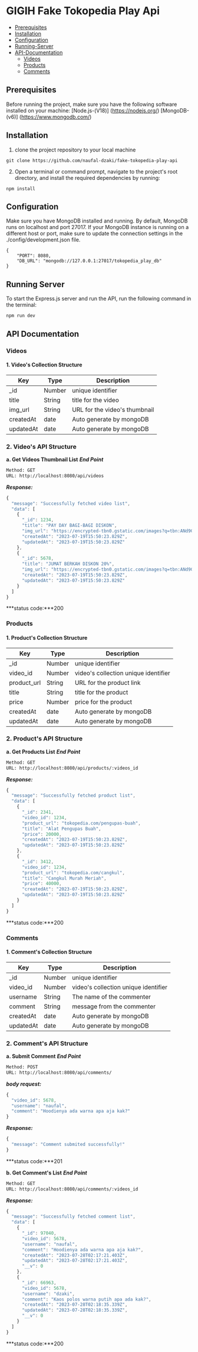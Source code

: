 
# GIGIH Fake Tokopedia Play Api 

* [Prerequisites](#prerequisites)
* [Installation](#installation)
* [Configuration](#configuration)
* [Running-Server](#running-server)
* [API-Documentation](#api-documentation)
  * [Videos](#videos)
  * [Products](#products)
  * [Comments](#comments)


## Prerequisites
Before running the project, make sure you have the following software installed on your machine:
[Node.js-(V18)] (https://nodejs.org/)
[MongoDB-(v6)] (https://www.mongodb.com/)


## Installation
1. clone the project repository to your local machine
```
git clone https://github.com/naufal-dzaki/fake-tokopedia-play-api
```
2. Open a terminal or command prompt, navigate to the project's root directory, and install the required dependencies by running:
```
npm install
```


## Configuration
Make sure you have MongoDB installed and running. By default, MongoDB runs on localhost and port 27017. If your MongoDB instance is running on a different host or port, make sure to update the connection settings in the ./config/development.json file.
```
{
    "PORT": 8080,
    "DB_URL": "mongodb://127.0.0.1:27017/tokopedia_play_db"
}
```


## Running Server
To start the Express.js server and run the API, run the following command in the terminal:
```
npm run dev
```


## API Documentation

### Videos

#### 1. Video's Collection Structure
| Key | Type | Description |
| --- | ------|-------------|
| _id | Number | unique identifier |
| title | String | title for the video |
| img_url | String | URL for the video's thumbnail |
| createdAt | date | Auto generate by mongoDB |
| updatedAt | date | Auto generate by mongoDB |

### 2. Video's API Structure
**a. Get Videos Thumbnail List**
***End Point***
```bash
Method: GET
URL: http://localhost:8080/api/videos
```

***Response:***
```js
{
  "message": "Successfully fetched video list",
  "data": [
    {
      "_id": 1234,
      "title": "PAY DAY BAGI-BAGI DISKON",
      "img_url": "https://encrypted-tbn0.gstatic.com/images?q=tbn:ANd9GcRzKeRcGiOBkpjuegjMY8_ZXBZzFspd-eSnTA&usqp=CAU",
      "createdAt": "2023-07-19T15:50:23.829Z",
      "updatedAt": "2023-07-19T15:50:23.829Z"
    },
    {
      "_id": 5678,
      "title": "JUMAT BERKAH DISKON 20%",
      "img_url": "https://encrypted-tbn0.gstatic.com/images?q=tbn:ANd9GcRzKeRcGiOBkpjuegjMY8_ZXBZzFspd-eSnTA&usqp=CAU",
      "createdAt": "2023-07-19T15:50:23.829Z",
      "updatedAt": "2023-07-19T15:50:23.829Z"
    }
  ]
}
```

***status code:***200

### Products

#### 1. Product's Collection Structure
| Key | Type | Description |
| --- | ------|-------------|
| _id | Number | unique identifier |
| video_id | Number | video's collection unique identifier |
| product_url | String | URL for the product link |
| title | String | title for the product |
| price | Number | price for the product |
| createdAt | date | Auto generate by mongoDB |
| updatedAt | date | Auto generate by mongoDB |

### 2. Product's API Structure
**a. Get Products List**
***End Point***
```bash
Method: GET
URL: http://localhost:8080/api/products/:videos_id
```

***Response:***
```js
{
  "message": "Successfully fetched product list",
  "data": [
    {
      "_id": 2341,
      "video_id": 1234,
      "product_url": "tokopedia.com/pengupas-buah",
      "title": "Alat Pengupas Buah",
      "price": 20000,
      "createdAt": "2023-07-19T15:50:23.829Z",
      "updatedAt": "2023-07-19T15:50:23.829Z"
    },
    {
      "_id": 3412,
      "video_id": 1234,
      "product_url": "tokopedia.com/cangkul",
      "title": "Cangkul Murah Meriah",
      "price": 40000,
      "createdAt": "2023-07-19T15:50:23.829Z",
      "updatedAt": "2023-07-19T15:50:23.829Z"
    }
  ]
}
```

***status code:***200

### Comments

#### 1. Comment's Collection Structure
| Key | Type | Description |
| --- | ------|-------------|
| _id | Number | unique identifier |
| video_id | Number | video's collection unique identifier |
| username | String | The name of the commenter |
| comment | String | message from the commenter |
| createdAt | date | Auto generate by mongoDB |
| updatedAt | date | Auto generate by mongoDB |

### 2. Comment's API Structure
**a. Submit Comment**
***End Point***
```bash
Method: POST
URL: http://localhost:8080/api/comments/
```

***body request:***
```js
{
  "video_id": 5678,
  "username": "naufal",
  "comment": "Hoodienya ada warna apa aja kak?"
}
```

***Response:***
```js
{
  "message": "Comment submited successfully!"
}
```

***status code:***201

**b. Get Comment's List**
***End Point***
```bash
Method: GET
URL: http://localhost:8080/api/comments/:videos_id
```

***Response:***
```js
{
  "message": "Successfully fetched comment list",
  "data": [
    {
      "_id": 97040,
      "video_id": 5678,
      "username": "naufal",
      "comment": "Hoodienya ada warna apa aja kak?",
      "createdAt": "2023-07-28T02:17:21.403Z",
      "updatedAt": "2023-07-28T02:17:21.403Z",
      "__v": 0
    },
    {
      "_id": 66963,
      "video_id": 5678,
      "username": "dzaki",
      "comment": "Kaos polos warna putih apa ada kak?",
      "createdAt": "2023-07-28T02:18:35.339Z",
      "updatedAt": "2023-07-28T02:18:35.339Z",
      "__v": 0
    }
  ]
}
```

***status code:***200
